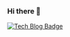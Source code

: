 ### Hi there 👋
 [![Tech Blog Badge](http://img.shields.io/badge/-Tech%20blog-black?style=flat-square&logo=github&link=https://kth990303.github.io/)](https://kth990303.github.io/)
<!--
**kth990303/kth990303** is a ✨ _special_ ✨ repository because its `README.md` (this file) appears on your GitHub profile.

Here are some ideas to get you started:

- 🔭 I’m currently working on ...
- 🌱 I’m currently learning ...
- 👯 I’m looking to collaborate on ...
- 🤔 I’m looking for help with ...
- 💬 Ask me about ...
- 📫 How to reach me: ...
- 😄 Pronouns: ...
- ⚡ Fun fact: ...
-->
